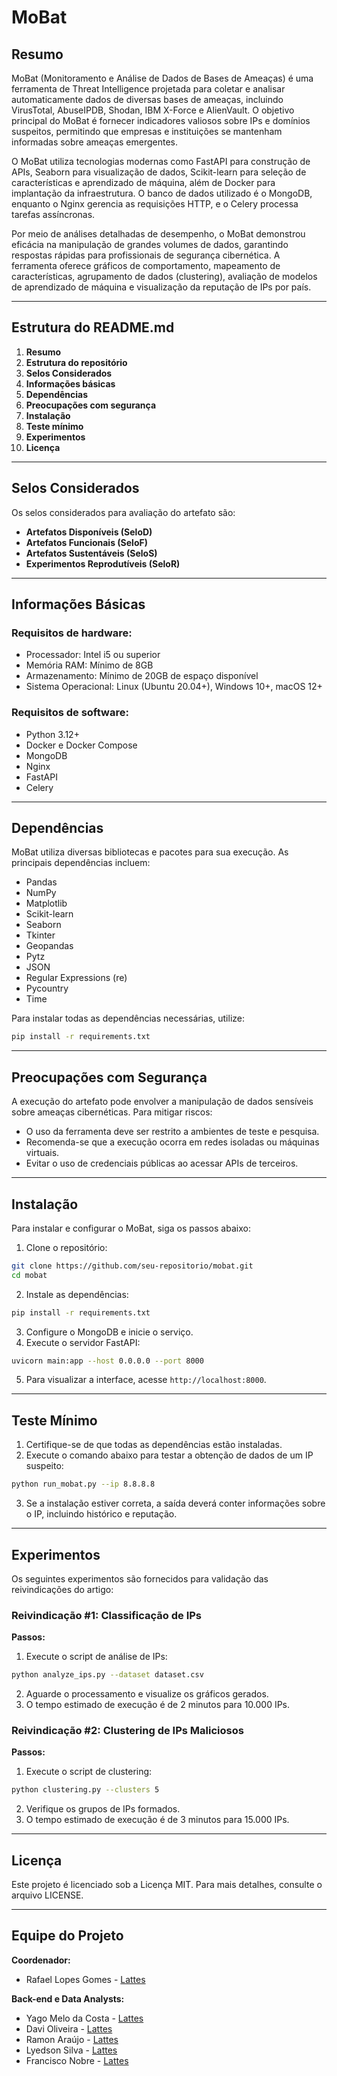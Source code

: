 # MoBat

## Resumo

MoBat (Monitoramento e Análise de Dados de Bases de Ameaças) é uma ferramenta de Threat Intelligence projetada para coletar e analisar automaticamente dados de diversas bases de ameaças, incluindo VirusTotal, AbuseIPDB, Shodan, IBM X-Force e AlienVault. O objetivo principal do MoBat é fornecer indicadores valiosos sobre IPs e domínios suspeitos, permitindo que empresas e instituições se mantenham informadas sobre ameaças emergentes.

O MoBat utiliza tecnologias modernas como FastAPI para construção de APIs, Seaborn para visualização de dados, Scikit-learn para seleção de características e aprendizado de máquina, além de Docker para implantação da infraestrutura. O banco de dados utilizado é o MongoDB, enquanto o Nginx gerencia as requisições HTTP, e o Celery processa tarefas assíncronas.

Por meio de análises detalhadas de desempenho, o MoBat demonstrou eficácia na manipulação de grandes volumes de dados, garantindo respostas rápidas para profissionais de segurança cibernética. A ferramenta oferece gráficos de comportamento, mapeamento de características, agrupamento de dados (clustering), avaliação de modelos de aprendizado de máquina e visualização da reputação de IPs por país.

---

## Estrutura do README.md

1. **Resumo**
2. **Estrutura do repositório**
3. **Selos Considerados**
4. **Informações básicas**
5. **Dependências**
6. **Preocupações com segurança**
7. **Instalação**
8. **Teste mínimo**
9. **Experimentos**
10. **Licença**

---

## Selos Considerados

Os selos considerados para avaliação do artefato são:
- **Artefatos Disponíveis (SeloD)**
- **Artefatos Funcionais (SeloF)**
- **Artefatos Sustentáveis (SeloS)**
- **Experimentos Reprodutíveis (SeloR)**

---

## Informações Básicas

### Requisitos de hardware:
- Processador: Intel i5 ou superior
- Memória RAM: Mínimo de 8GB
- Armazenamento: Mínimo de 20GB de espaço disponível
- Sistema Operacional: Linux (Ubuntu 20.04+), Windows 10+, macOS 12+

### Requisitos de software:
- Python 3.12+
- Docker e Docker Compose
- MongoDB
- Nginx
- FastAPI
- Celery

---

## Dependências

MoBat utiliza diversas bibliotecas e pacotes para sua execução. As principais dependências incluem:
- Pandas
- NumPy
- Matplotlib
- Scikit-learn
- Seaborn
- Tkinter
- Geopandas
- Pytz
- JSON
- Regular Expressions (re)
- Pycountry
- Time

Para instalar todas as dependências necessárias, utilize:
```sh
pip install -r requirements.txt
```

---

## Preocupações com Segurança

A execução do artefato pode envolver a manipulação de dados sensíveis sobre ameaças cibernéticas. Para mitigar riscos:
- O uso da ferramenta deve ser restrito a ambientes de teste e pesquisa.
- Recomenda-se que a execução ocorra em redes isoladas ou máquinas virtuais.
- Evitar o uso de credenciais públicas ao acessar APIs de terceiros.

---

## Instalação

Para instalar e configurar o MoBat, siga os passos abaixo:

1. Clone o repositório:
```sh
git clone https://github.com/seu-repositorio/mobat.git
cd mobat
```

2. Instale as dependências:
```sh
pip install -r requirements.txt
```

3. Configure o MongoDB e inicie o serviço.
4. Execute o servidor FastAPI:
```sh
uvicorn main:app --host 0.0.0.0 --port 8000
```

5. Para visualizar a interface, acesse `http://localhost:8000`.

---

## Teste Mínimo

1. Certifique-se de que todas as dependências estão instaladas.
2. Execute o comando abaixo para testar a obtenção de dados de um IP suspeito:
```sh
python run_mobat.py --ip 8.8.8.8
```
3. Se a instalação estiver correta, a saída deverá conter informações sobre o IP, incluindo histórico e reputação.

---

## Experimentos

Os seguintes experimentos são fornecidos para validação das reivindicações do artigo:

### Reivindicação #1: Classificação de IPs
**Passos:**
1. Execute o script de análise de IPs:
```sh
python analyze_ips.py --dataset dataset.csv
```
2. Aguarde o processamento e visualize os gráficos gerados.
3. O tempo estimado de execução é de 2 minutos para 10.000 IPs.

### Reivindicação #2: Clustering de IPs Maliciosos
**Passos:**
1. Execute o script de clustering:
```sh
python clustering.py --clusters 5
```
2. Verifique os grupos de IPs formados.
3. O tempo estimado de execução é de 3 minutos para 15.000 IPs.

---

## Licença

Este projeto é licenciado sob a Licença MIT. Para mais detalhes, consulte o arquivo LICENSE.

---

## Equipe do Projeto

**Coordenador:**
- Rafael Lopes Gomes - [Lattes](http://lattes.cnpq.br/5212299313885086)

**Back-end e Data Analysts:**
- Yago Melo da Costa - [Lattes](http://lattes.cnpq.br/0381069814979157)
- Davi Oliveira - [Lattes](http://lattes.cnpq.br/6275027161080881)
- Ramon Araújo - [Lattes](http://lattes.cnpq.br/4482457290815759)
- Lyedson Silva - [Lattes](http://lattes.cnpq.br/6321492413240258)
- Francisco Nobre - [Lattes](http://lattes.cnpq.br/8242344331454843)

